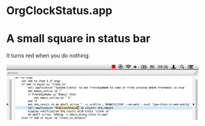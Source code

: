 OrgClockStatus.app
======

# A small square in status bar

It turns red when you do nothing.

![](visual_explanation.gif?raw=true)
